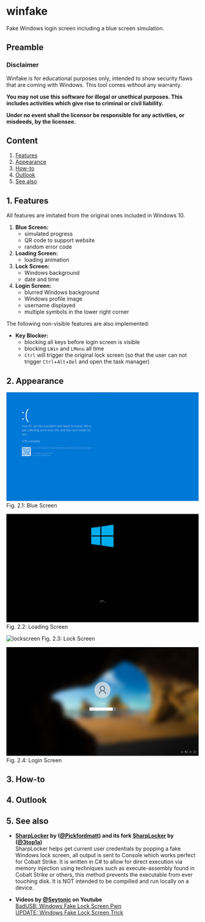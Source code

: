 # winfake
Fake Windows login screen including a blue screen simulation.

## Preamble

### Disclaimer
Winfake is for educational purposes only, intended to show security flaws that are coming with Windows. This tool comes without any warranty.

**You may not use this software for illegal or unethical purposes. This includes activities which give rise to criminal or civil liability.**

**Under no event shall the licensor be responsible for any activities, or misdeeds, by the licensee.**

## Content
1. [Features](#1-features)
2. [Appearance](#2-appearance)
3. [How-to](#3-how-to)
4. [Outlook](#4-outlook)
5. [See also](#5-see-also)

## 1. Features
All features are imitated from the original ones included in Windows 10.

1. **Blue Screen:**
    - simulated progress
    - QR code to support website
    - random error code
2. **Loading Screen:**
    - loading animation
3. **Lock Screen:**
    - Windows background
    - date and time
4. **Login Screen:**
    - blurred Windows background
    - Windows profile image
    - username displayed
    - multiple symbols in the lower right corner

The following non-visible features are also implemented:
- **Key Blocker:**
    - blocking all keys before login screen is visible
    - blocking `LWin` and `LMenu` all time
    - `Ctrl` will trigger the original lock screen (so that the user can not trigger `Ctrl`+`Alt`+`Del` and open the task manager)

## 2. Appearance
![bluescreen](img/bluescreen.png) Fig. 2.1: Blue Screen

![loadingscreen](img/loadingscreen.png) Fig. 2.2: Loading Screen

![lockscreen](img/lockscreen.png) Fig. 2.3: Lock Screen

![loginscreen](img/loginscreen.png) Fig. 2.4: Login Screen

## 3. How-to

## 4. Outlook

## 5. See also
- **[SharpLocker](https://github.com/Pickfordmatt/SharpLocker) by ([@Pickfordmatt](https://github.com/Pickfordmatt)) and its fork [SharpLocker](https://github.com/3top1a/SharpLocker) by ([@3top1a](https://github.com/3top1a))**  
SharpLocker helps get current user credentials by popping a fake Windows lock screen, all output is sent to Console which works perfect for Cobalt Strike. It is written in C# to allow for direct execution via memory injection using techniques such as execute-assembly found in Cobalt Strike or others, this method prevents the executable from ever touching disk. It is NOT intended to be compilled and run locally on a device.

- **Videos by [@Seytonic](https://www.youtube.com/channel/UCW6xlqxSY3gGur4PkGPEUeA) on Youtube**  
[BadUSB: Windows Fake Lock Screen Pwn](https://www.youtube.com/watch?v=JYi_H9n5xjw)  
[UPDATE: Windows Fake Lock Screen Trick](https://www.youtube.com/watch?v=k5zAneakv3w)
